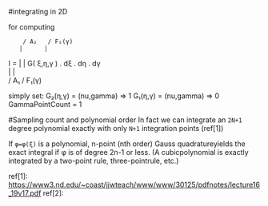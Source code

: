 ﻿#integrating in 2D

for computing 


        / A₂   / F₂(γ)                                                                              
       |      |         
  I =  |      |         G( ξ,η,γ ) . dξ . dη . dγ                                                             
       |      |                                                                               
      / A₁   / F₁(γ)   


simply set:
	G₂(η,γ) = (nu,gamma) => 1
	G₁(η,γ) = (nu,gamma) => 0
	GammaPointCount = 1

#Sampling count and polynomial order
In fact we can integrate an ```2N+1``` degree polynomial exactly with only ```N+1``` integration points (ref[1])

If ```φ=φ(ξ)``` is a polynomial, n-point (nth order) Gauss quadratureyields the exact integral if φ is of degree 2n-1 or less. (A cubicpolynomial is exactly integrated by a two-point rule, three-pointrule, etc.) 

ref[1]: https://www3.nd.edu/~coast/jjwteach/www/www/30125/pdfnotes/lecture16_19v17.pdf
ref[2]: 